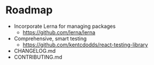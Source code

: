 # Roadmap

- Incorporate Lerna for managing packages
  - https://github.com/lerna/lerna
- Comprehensive, smart testing
  - https://github.com/kentcdodds/react-testing-library
- CHANGELOG.md
- CONTRIBUTING.md
